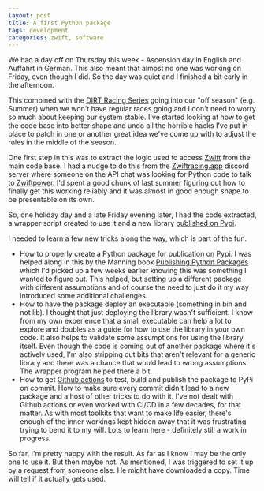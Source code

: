 ```yaml
---
layout: post
title: A first Python package
tags: development
categories: zwift, software
---
```


We had a day off on Thursday this week - Ascension day in English and Auffahrt in German. This also meant that almost no one was working on Friday, even though I did. So the day was quiet and I finished a bit early in the afternoon.

This combined with the [DIRT Racing Series](http://www.dirtracingseries.com/) going into our "off season" (e.g. Summer) when we won't have regular races going and I don't need to worry so much about keeping our system stable. I've started looking at how to get the code base into better shape and undo all the horrible hacks I've put in place to patch in one or another great idea we've come up with to adjust the rules in the middle of the season.

One first step in this was to extract the logic used to access [Zwift](http://www.zwift.com/) from the main code base. I had a nudge to do this from the [Zwiftracing.app](http://zwiftracing.app/) discord server where someone on the API chat was looking for Python code to talk to [Zwiftpower](http://www.zwiftpower.com/). I'd spent a good chunk of last summer figuring out how to finally get this working reliably and it was almost in good
enough shape to be presentable on its own.

So, one holiday day and a late Friday evening later, I had the code extracted, a wrapper script created to use it and a new library [published on Pypi](https://pypi.org/project/zpdatafetch/).

I needed to learn a few new tricks along the way, which is part of the fun.

- How to properly create a Python package for publication on Pypi. I was helped along in this by the Manning book [Publishing Python Packages](https://www.manning.com/books/publishing-python-packages) which I'd picked up a few weeks earlier knowing this was something I wanted to figure out. This helped, but setting up a different package with different assumptions and of course the need to just do it my way introduced some additional challenges.
- How to have the package deploy an executable (something in bin and not lib). I thought that just deploying the library wasn't sufficient. I know from my own experience that a small executable can help a lot to explore and doubles as a guide for how to use the library in your own code. It also helps to validate some assumptions for using the library itself. Even though the code is coming out of another package where it's actively used, I'm also stripping out bits that aren't relevant for a generic library and there was a chance that would lead to wrong assumptions. The wrapper program helped there a bit.
- How to get [Github actions](https://docs.github.com/en/actions) to test, build and publish the package to PyPi on commit. How to make sure every commit didn't lead to a new package and a host of other tricks to do with it. I've not dealt with Github actions or even worked with CI/CD in a few decades, for that matter. As with most toolkits that want to make life easier, there's enough of the inner workings kept hidden away that it was frustrating trying to bend it to my will. Lots to learn here - definitely still a work in progress.

So far, I'm pretty happy with the result. As far as I know I may be the only one to use it. But then maybe not. As mentioned, I was triggered to set it up by a request from someone else. He might have downloaded a copy. Time will tell if it actually gets used.
